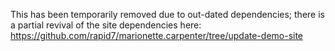 This has been temporarily removed due to out-dated dependencies; there is a partial revival of the site dependencies here:
https://github.com/rapid7/marionette.carpenter/tree/update-demo-site
